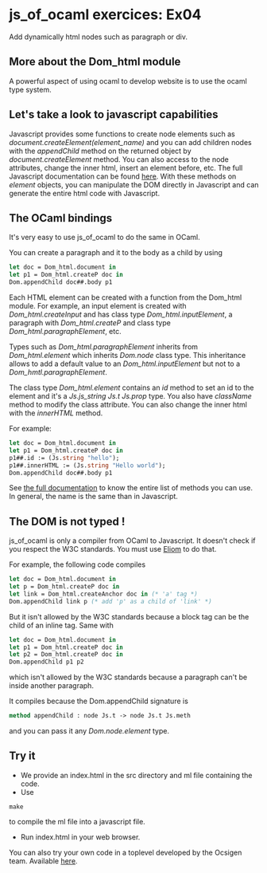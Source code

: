 # js_of_ocaml exercices: Ex04

Add dynamically html nodes such as paragraph or div.

## More about the Dom_html module

A powerful aspect of using ocaml to develop website is to use the ocaml type system.

## Let's take a look to javascript capabilities

Javascript provides some functions to create node elements such as *document.createElement(element_name)* and you can add children nodes with the
*appendChild* method on the returned object by *document.createElement* method.
You can also access to the node attributes, change the inner html, insert an
element before, etc. The full Javascript documentation can be found
[here](http://www.w3schools.com/jsref/dom_obj_all.asp).
With these methods on *element* objects, you can manipulate the DOM directly in
Javascript and can generate the entire html code with Javascript.

## The OCaml bindings

It's very easy to use js_of_ocaml to do the same in OCaml.

You can create a paragraph and it to the body as a child by using
```OCaml
let doc = Dom_html.document in
let p1 = Dom_html.createP doc in
Dom.appendChild doc##.body p1
```

Each HTML element can be created with a function from the Dom_html module. For
example, an input element is created with *Dom_html.createInput* and has class type
*Dom_html.inputElement*, a paragraph with *Dom_html.createP* and class type *Dom_html.paragraphElement*,
etc.

Types such as *Dom_html.paragraphElement* inherits from *Dom_html.element* which inherits
*Dom.node* class type.
This inheritance allows to add a default value to an *Dom_html.inputElement* but not to a
*Dom_hmtl.paragraphElement*.

The class type *Dom_html.element* contains an *id* method to set an id to the
element and it's a *Js.js_string Js.t Js.prop* type.
You also have *className* method to modify the class attribute.
You can also change the inner html with the *innerHTML* method.

For example:
```OCaml
let doc = Dom_html.document in
let p1 = Dom_html.createP doc in
p1##.id := (Js.string "hello");
p1##.innerHTML := (Js.string "Hello world");
Dom.appendChild doc##.body p1
```

See [the full
documentation](http://ocsigen.org/js_of_ocaml/2.7/api/Dom_html.element-c) to
know the entire list of methods you can use. In general, the name is the same
than in Javascript.

## The DOM is not typed !

js_of_ocaml is only a compiler from OCaml to Javascript. It doesn't check if you
respect the W3C standards. You must use
[Eliom](http://ocsigen.org/eliom/5.0/manual/clientserver-html) to do that.

For example, the following code compiles

```OCaml
let doc = Dom_html.document in
let p = Dom_html.createP doc in
let link = Dom_html.createAnchor doc in (* 'a' tag *)
Dom.appendChild link p (* add 'p' as a child of 'link' *)
```

But it isn't allowed by the W3C standards because a block tag can be the child of an inline tag. Same with

```OCaml
let doc = Dom_html.document in
let p1 = Dom_html.createP doc in
let p2 = Dom_html.createP doc in
Dom.appendChild p1 p2
```
which isn't allowed by the W3C standards because a paragraph can't be inside
another paragraph.

It compiles because the Dom.appendChild signature is
```OCaml
method appendChild : node Js.t -> node Js.t Js.meth
```
and you can pass it any *Dom.node.element* type.

## Try it

* We provide an index.html in the src directory and ml file containing the code.
* Use
```
make
```
to compile the ml file into a javascript file.
* Run index.html in your web browser.

You can also try your own code in a toplevel developed by the Ocsigen team.
Available [here](http://ocsigen.org/js_of_ocaml/2.7/files/toplevel/).
